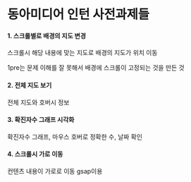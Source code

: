 # 동아미디어 인턴 사전과제들

#### 1. 스크롤별로 배경의 지도 변경

스크롤시 해당 내용에 맞는 지도로 배경의 지도가 위치 이동

1pre는 문제 이해를 잘 못해서 배경에 스크롤이 고정되는 것을 만든 것

#### 2. 전체 지도 보기

전체 지도와 호버시 정보

#### 3. 확진자수 그래프 시각화

확진자수 그래프, 마우스 호버로 정확한 수, 날짜 확인

#### 4. 스크롤시 가로 이동

컨텐츠 내용이 가로로 이동 gsap이용